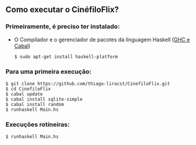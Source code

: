 ## Como executar o CinéfiloFlix?

### Primeiramente, é preciso ter instalado: 

- O Compilador e o gerenciador de pacotes da linguagem Haskell ([GHC e Cabal](https://www.haskell.org/platform/linux.html))

  ```
  $ sudo apt-get install haskell-platform 
  ```

### Para uma primeira execução:

  ```
  $ git clone https://github.com/thiago-liracst/CinefiloFlix.git
  $ cd CinefiloFlix
  $ cabal update
  $ cabal install sqlite-simple
  $ cabal install random
  $ runhaskell Main.hs
  ```

### Execuções rotineiras:
  
  ```
  $ runhaskell Main.hs
  ```